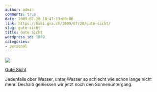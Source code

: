 ```yaml
---
author: admin
comments: true
date: 2009-07-20 18:47:13+00:00
link: https://habi.gna.ch/2009/07/20/gute-sicht/
slug: gute-sicht
title: Gute Sicht
wordpress_id: 1869
categories:
- personal
---
```


[![](https://static.flickr.com/2616/3739336421_c5337e6fb5_m.jpg)](https://www.flickr.com/photos/habi/3739336421/)

[Gute Sicht](https://www.flickr.com/photos/habi/3739336421/)


Jedenfalls ober Wasser, unter Wasser so schlecht wie schon lange nicht mehr.
Deshalb geniessen wir jetzt noch den Sonnenuntergang.
